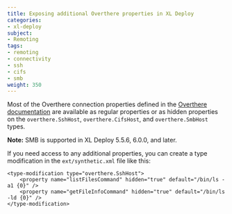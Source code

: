 ```yaml
---
title: Exposing additional Overthere properties in XL Deploy
categories:
- xl-deploy
subject:
- Remoting
tags:
- remoting
- connectivity
- ssh
- cifs
- smb
weight: 350
---
```


Most of the Overthere connection properties defined in the [Overthere documentation](https://github.com/xebialabs/overthere/blob/master/README.md) are available as regular properties or as hidden properties on the `overthere.SshHost`, `overthere.CifsHost`, and `overthere.SmbHost` types.

**Note:** SMB is supported in XL Deploy 5.5.6, 6.0.0, and later.

If you need access to any additional properties, you can create a type modification in the `ext/synthetic.xml` file like this:

    <type-modification type="overthere.SshHost">
        <property name="listFilesCommand" hidden="true" default="/bin/ls -a1 {0}" />
        <property name="getFileInfoCommand" hidden="true" default="/bin/ls -ld {0}" />
    </type-modification>

